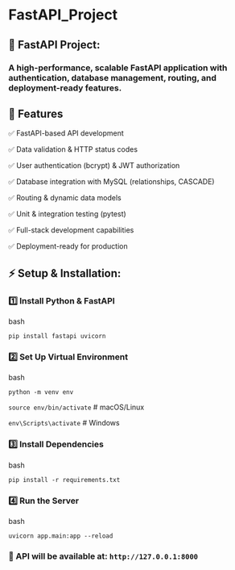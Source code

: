 # FastAPI_Project

## 🚀 FastAPI Project:
### A high-performance, scalable FastAPI application with authentication, database management, routing, and deployment-ready features.

## 📌 Features

✅ FastAPI-based API development 

✅ Data validation & HTTP status codes

✅ User authentication (bcrypt) & JWT authorization 

✅ Database integration with MySQL (relationships, CASCADE) 

✅ Routing & dynamic data models 

✅ Unit & integration testing (pytest) 

✅ Full-stack development capabilities 

✅ Deployment-ready for production

## ⚡ Setup & Installation:

### 1️⃣ Install Python & FastAPI

bash

`pip install fastapi uvicorn`


### 2️⃣ Set Up Virtual Environment

bash

`python -m venv env`

`source env/bin/activate`  # macOS/Linux

`env\Scripts\activate`  # Windows


### 3️⃣ Install Dependencies

bash

`pip install -r requirements.txt`


### 4️⃣ Run the Server

bash

`uvicorn app.main:app --reload`


### 🚀 API will be available at: `http://127.0.0.1:8000`
